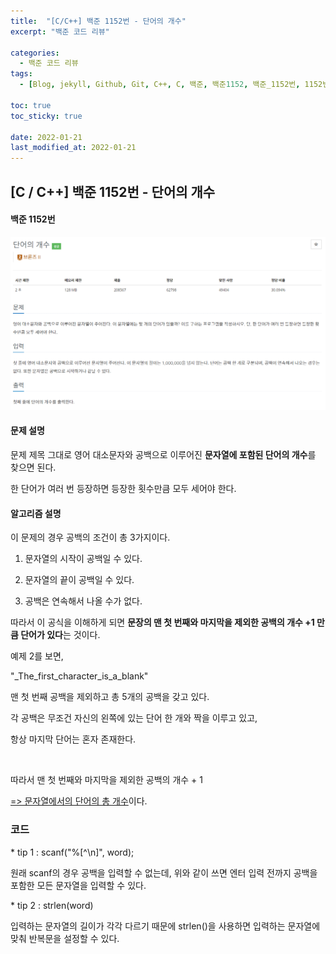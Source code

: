 ```yaml
---
title:  "[C/C++] 백준 1152번 - 단어의 개수"
excerpt: "백준 코드 리뷰"

categories:
  - 백준 코드 리뷰
tags:
  - [Blog, jekyll, Github, Git, C++, C, 백준, 백준1152, 백준_1152번, 1152번, c++_1152번]

toc: true
toc_sticky: true
 
date: 2022-01-21
last_modified_at: 2022-01-21
---
```


## [C / C++] 백준 1152번 - 단어의 개수

#### 백준 1152번



![1152](../images/2021-01-21.posting/1152.PNG)



#### 문제 설명

문제 제목 그대로 영어 대소문자와 공백으로 이루어진 **문자열에 포함된 단어의 개수**를 찾으면 된다. 

한 단어가 여러 번 등장하면 등장한 횟수만큼 모두 세어야 한다.



#### 알고리즘 설명

이 문제의 경우 공백의 조건이 총 3가지이다.

1. 문자열의 시작이 공백일 수 있다.

2. 문자열의 끝이 공백일 수 있다.

3. 공백은 연속해서 나올 수가 없다.

따라서 이 공식을 이해하게 되면 **문장의 맨 첫 번째와 마지막을 제외한 공백의 개수 +1 만큼 단어가 있다**는 것이다.



예제 2를 보면,

"_The_first_character_is_a_blank"

맨 첫 번째 공백을 제외하고 총 5개의 공백을 갖고 있다.

각 공백은 무조건 자신의 왼쪽에 있는 단어 한 개와 짝을 이루고 있고, 

항상 마지막 단어는 혼자 존재한다.

​    

따라서 맨 첫 번째와 마지막을 제외한 공백의 개수 + 1 

<u>=> 문자열에서의 단어의 총 개수</u>이다.

### 코드 

<script src="https://gist.github.com/2hyunjinn/70c6d25cce3b60216767a6763d84bf0f.js"></script>

\* tip 1 : scanf("%[^\n]", word);

원래 scanf의 경우 공백을 입력할 수 없는데, 위와 같이 쓰면 엔터 입력 전까지 공백을 포함한 모든 문자열을 입력할 수 있다.

\* tip 2 : strlen(word)

입력하는 문자열의 길이가 각각 다르기 때문에 strlen()을 사용하면 입력하는 문자열에 맞춰 반복문을 설정할 수 있다.
